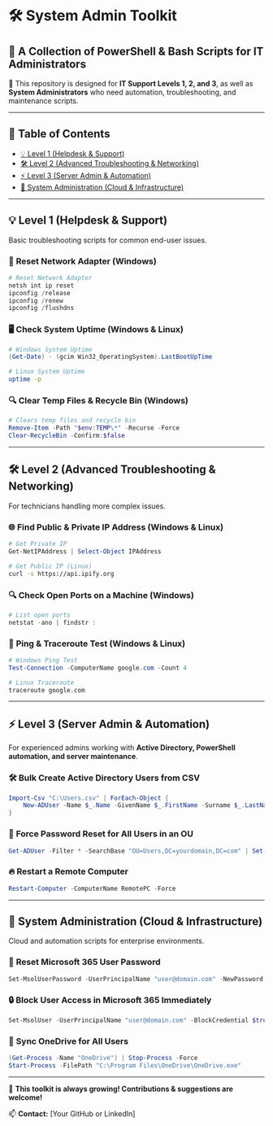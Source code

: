 # 🛠️ System Admin Toolkit
## **📌 A Collection of PowerShell & Bash Scripts for IT Administrators**

🚀 This repository is designed for **IT Support Levels 1, 2, and 3**, as well as **System Administrators** who need automation, troubleshooting, and maintenance scripts.

---
## 🔹 **Table of Contents**
- [💡 Level 1 (Helpdesk & Support)](#-level-1-helpdesk--support)
- [🛠️ Level 2 (Advanced Troubleshooting & Networking)](#-level-2-advanced-troubleshooting--networking)
- [⚡ Level 3 (Server Admin & Automation)](#-level-3-server-admin--automation)
- [📡 System Administration (Cloud & Infrastructure)](#-system-administration-cloud--infrastructure)

---

## **💡 Level 1 (Helpdesk & Support)**
Basic troubleshooting scripts for common end-user issues.

### 🔧 **Reset Network Adapter** (Windows)
```powershell
# Reset Network Adapter
netsh int ip reset
ipconfig /release
ipconfig /renew
ipconfig /flushdns
```

### 🖥️ **Check System Uptime** (Windows & Linux)
```powershell
# Windows System Uptime
(Get-Date) - (gcim Win32_OperatingSystem).LastBootUpTime
```
```bash
# Linux System Uptime
uptime -p
```

### 🔍 **Clear Temp Files & Recycle Bin** (Windows)
```powershell
# Clears temp files and recycle bin
Remove-Item -Path "$env:TEMP\*" -Recurse -Force
Clear-RecycleBin -Confirm:$false
```

---

## **🛠️ Level 2 (Advanced Troubleshooting & Networking)**
For technicians handling more complex issues.

### 🌐 **Find Public & Private IP Address** (Windows & Linux)
```powershell
# Get Private IP
Get-NetIPAddress | Select-Object IPAddress
```
```bash
# Get Public IP (Linux)
curl -s https://api.ipify.org
```

### 🔍 **Check Open Ports on a Machine** (Windows)
```powershell
# List open ports
netstat -ano | findstr :
```

### 📡 **Ping & Traceroute Test** (Windows & Linux)
```powershell
# Windows Ping Test
Test-Connection -ComputerName google.com -Count 4
```
```bash
# Linux Traceroute
traceroute google.com
```

---

## **⚡ Level 3 (Server Admin & Automation)**
For experienced admins working with **Active Directory, PowerShell automation, and server maintenance**.

### 🛠 **Bulk Create Active Directory Users from CSV**
```powershell
Import-Csv "C:\Users.csv" | ForEach-Object {
    New-ADUser -Name $_.Name -GivenName $_.FirstName -Surname $_.LastName -SamAccountName $_.Username -UserPrincipalName "$($_.Username)@yourdomain.com" -Path "OU=Users,DC=yourdomain,DC=com" -AccountPassword (ConvertTo-SecureString "Password123" -AsPlainText -Force) -Enabled $true
}
```

### 🔐 **Force Password Reset for All Users in an OU**
```powershell
Get-ADUser -Filter * -SearchBase "OU=Users,DC=yourdomain,DC=com" | Set-ADUser -ChangePasswordAtLogon $true
```

### 🔥 **Restart a Remote Computer**
```powershell
Restart-Computer -ComputerName RemotePC -Force
```

---

## **📡 System Administration (Cloud & Infrastructure)**
Cloud and automation scripts for enterprise environments.

### 📌 **Reset Microsoft 365 User Password**
```powershell
Set-MsolUserPassword -UserPrincipalName "user@domain.com" -NewPassword "NewPassword123!" -ForceChangePassword $true
```

### 🔒 **Block User Access in Microsoft 365 Immediately**
```powershell
Set-MsolUser -UserPrincipalName "user@domain.com" -BlockCredential $true
```

### 📂 **Sync OneDrive for All Users**
```powershell
(Get-Process -Name "OneDrive") | Stop-Process -Force
Start-Process -FilePath "C:\Program Files\OneDrive\OneDrive.exe"
```

---

🚀 **This toolkit is always growing! Contributions & suggestions are welcome!**

📫 **Contact:** [Your GitHub or LinkedIn]
